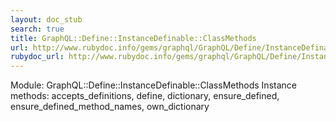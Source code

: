 ```yaml
---
layout: doc_stub
search: true
title: GraphQL::Define::InstanceDefinable::ClassMethods
url: http://www.rubydoc.info/gems/graphql/GraphQL/Define/InstanceDefinable/ClassMethods
rubydoc_url: http://www.rubydoc.info/gems/graphql/GraphQL/Define/InstanceDefinable/ClassMethods
---
```


Module: GraphQL::Define::InstanceDefinable::ClassMethods
Instance methods:
accepts_definitions, define, dictionary, ensure_defined,
ensure_defined_method_names, own_dictionary


